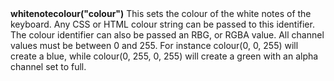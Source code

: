 <a name="whitenotecolour"><h3 style="padding-top: 40px; margin-top: 40px;"></h3></a>
**whitenotecolour("colour")** This sets the colour of the white notes of the keyboard. Any CSS or HTML colour string can be passed to this identifier. The colour identifier can also be passed an RBG, or RGBA value. All channel values must be between 0 and 255. For instance colour(0, 0, 255) will create a blue, while colour(0, 255, 0, 255) will create a green with an alpha channel set to full.  

<!--UPDATE WIDGET_IN_CSOUND
    SIdent sprintf "whitenotecolour(%d, %d, %d) ", rnd(255), rnd(255), rnd(255)
    SIdentifier strcat SIdentifier, SIdent
-->